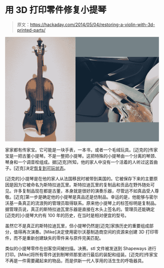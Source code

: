 # 用 3D 打印零件修复小提琴

> 原文：<https://hackaday.com/2014/05/04/restoring-a-violin-with-3d-printed-parts/>

[![Violin](img/dbb678e4d5c69e5c5dba3228473ff2bb.png)](http://en.wikipedia.org/wiki/Stradivarius)

家家都有传家宝。它可能是一块手表，一本书，或者一个毛绒玩具。[迈克的]传家宝是一把古董小提琴。不是一整把小提琴。这把特殊的小提琴由一个分离的琴颈、琴身和一个调音栓组成。据[迈克]所知，他的家人中没有一个活着的人听过这首曲子。[迈克]决定[恢复到可玩状态](http://milwaukeemakerspace.org/2014/05/ressusciter-les-mort/)。

[迈克的]小提琴是在他的家人从法国移民时被带到美国的。它被保存下来的主要原因是因为它被命名为斯特拉迪瓦里。斯特拉迪瓦里的复制品和贡品在野外随处可见。许多复制品现在都是古董，本身就是很好的演奏乐器，尽管远不如真品受人尊敬。[迈克]第一步是确定他的小提琴是真品还是仿制品。幸运的是，他能够与密尔沃基一条真正的流浪狗的管理员取得联系。原来他小提琴上的标签标明是复制品。据管理员说，真正的斯特拉迪瓦里乐器是直接在木头上签名的。管理员还能确定[迈克的]小提琴大约有 100 年的历史，在当时是相对便宜的型号。

虽然它不是真正的斯特拉迪瓦里，但小提琴仍然是[迈克]家族历史的重要组成部分，值得再次演奏。[Mike]决定使用密尔沃基制造商空间的资源来创建 3D 打印零件，而不是重新创建缺失的零件来与原件完美匹配。

类似的小提琴零件在创客空间被扫描。决赛。stl 文件被发送到 Shapeways 进行打印。[Mike]将所有零件送到制琴师那里进行最后的装配和组装。[迈克的]传家宝不再是一件需要藏起来的物品，而是供新一代人享用的活生生的呼吸器具。